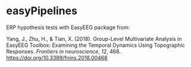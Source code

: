 # easyPipelines


ERP hypothesis tests with EasyEEG package from:

Yang, J., Zhu, H., & Tian, X. (2018). Group-Level Multivariate Analysis in EasyEEG Toolbox: Examining the Temporal Dynamics Using Topographic Responses. *Frontiers in neuroscience*, *12*, 468. https://doi.org/10.3389/fnins.2018.00468